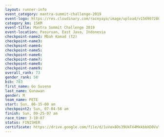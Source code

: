 ```yaml
---
layout: runner-info 
event_category: mantra-summit-challenge-2019 
event-logo: https://res.cloudinary.com/raceyaya/image/upload/v1569072809/logo/mantra-image_segrbx.jpg
category_km: 15KM 
event-title: Mantra Summit Challenge 2019 
event-location: Pasuruan, East Java, Indonesia 
checkpoint-name2: Mbah Kamad (T2) 
checkpoint-name3: 
checkpoint-name4: 
checkpoint-name5: 
checkpoint-name6: 
checkpoint-name7: 
checkpoint-name8: 
checkpoint-name9: 
overall_rank: 73
gender_rank: 58
bib: 783
first_name: Go Suseno
last_name: Gunawan
gender: M
team_name: PETE
start: Sun, 06-15-00 am
checkpoint2: Sun, 07-04-56 am
finish: Sun, 09-25-07 am
race_time: 3-10-07
status: FINISHER
certificate: https://drive.google.com/file/d/1uVox8Os39UkFX4MkkbbXD0VuY8gg6646/view?usp=sharing
---
```


